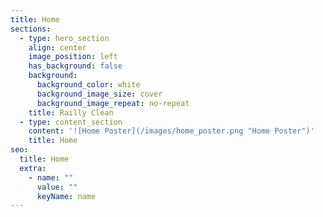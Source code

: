 ```yaml
---
title: Home
sections:
  - type: hero_section
    align: center
    image_position: left
    has_background: false
    background:
      background_color: white
      background_image_size: cover
      background_image_repeat: no-repeat
    title: Railly Clean
  - type: content_section
    content: '![Home Poster](/images/home_poster.png "Home Poster")'
    title: Home
seo:
  title: Home
  extra:
    - name: ""
      value: ""
      keyName: name
---
```


